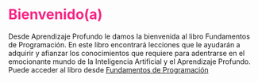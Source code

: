 # <span style="color:#F72585">Bienvenido(a)</span>
Desde Aprendizaje Profundo le damos la bienvenida al libro Fundamentos de Programación. En este libro encontrará lecciones que le ayudarán a adquirir
y afianzar los conocimientos que requiere para adentrarse en el emocionante mundo de la Inteligencia Artificial y el Aprendizaje Profundo. Puede acceder al libro desde 
[Fundamentos de Programación](https://aprendizajeprofundo.github.io/Libro_Fundamentos_Programacion/)
